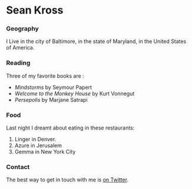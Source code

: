 # Sean Kross

### Geography

I Live in the city of Baltimore, in the state of Maryland, in the United States of America.

### Reading

Three of my favorite books are :

- *Mindstorms* by Seymour Papert
- *Welcome to the Monkey House* by Kurt Vonnegut
- *Persepolis* by Marjane Satrapi

### Food

Last night I dreamt about eating in these restaurants:

1. Linger in Denver.
2. Azure in Jerusalem
3. Gemma in New York City

### Contact

The best way to get in touch with me is [on Twitter](https://twitter.com/seankross).
